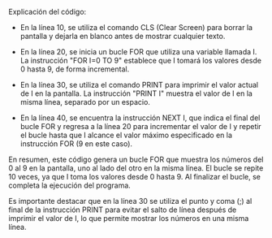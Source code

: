 Explicación del código:

- En la línea 10, se utiliza el comando CLS (Clear Screen) para borrar la pantalla y dejarla en blanco antes de mostrar cualquier texto.

- En la línea 20, se inicia un bucle FOR que utiliza una variable llamada I. La instrucción "FOR I=0 TO 9" establece que I tomará los valores desde 0 hasta 9, de forma incremental.

- En la línea 30, se utiliza el comando PRINT para imprimir el valor actual de I en la pantalla. La instrucción "PRINT I" muestra el valor de I en la misma línea, separado por un espacio.

- En la línea 40, se encuentra la instrucción NEXT I, que indica el final del bucle FOR y regresa a la línea 20 para incrementar el valor de I y repetir el bucle hasta que I alcance el valor máximo especificado en la instrucción FOR (9 en este caso).

En resumen, este código genera un bucle FOR que muestra los números del 0 al 9 en la pantalla, uno al lado del otro en la misma línea. El bucle se repite 10 veces, ya que I toma los valores desde 0 hasta 9. Al finalizar el bucle, se completa la ejecución del programa.

Es importante destacar que en la línea 30 se utiliza el punto y coma (;) al final de la instrucción PRINT para evitar el salto de línea después de imprimir el valor de I, lo que permite mostrar los números en una misma línea.
